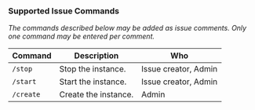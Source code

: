 ### Supported Issue Commands

_The commands described below may be added as issue comments. Only one command
may be entered per comment._

| Command   | Description          | Who                  |
| --------- | -------------------- | -------------------- |
| `/stop`   | Stop the instance.   | Issue creator, Admin |
| `/start`  | Start the instance.  | Issue creator, Admin |
| `/create` | Create the instance. | Admin                |
